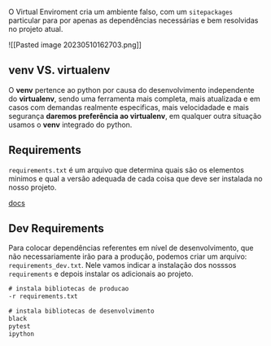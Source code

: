 O Virtual Enviroment cria um ambiente falso, com um `sitepackages` particular para por apenas as dependências necessárias e bem resolvidas no projeto atual.

![[Pasted image 20230510162703.png]]

## venv VS. virtualenv

O **venv** pertence ao python por causa do desenvolvimento independente do **virtualenv**, sendo uma ferramenta mais completa, mais atualizada e em casos com demandas realmente especificas, mais velocidadade e mais segurança **daremos preferência ao virtualenv**, em qualquer outra situação usamos o **venv** integrado do python.

## Requirements

`requirements.txt` é um arquivo que determina quais são os elementos minimos e qual a versão adequada de cada coisa que deve ser instalada no nosso projeto.

[docs](https://pip.pypa.io/en/stable/reference/requirements-file-format/)

## Dev Requirements

Para colocar dependências referentes em nível de desenvolvimento, que não necessariamente irão para a produção, podemos criar um arquivo: `requirements_dev.txt`. Nele vamos indicar a instalação dos nosssos `requirements` e depois instalar os adicionais ao projeto.

```txt
# instala bibliotecas de producao
-r requirements.txt 

# instala bibliotecas de desenvolvimento
black
pytest
ipython
```

